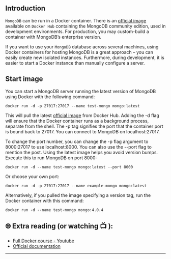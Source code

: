 ## Introduction

`MongoDB` can be run in a Docker container. There is an [official image](https://hub.docker.com/_/mongo) available on `Docker Hub` containing the MongoDB community edition, used in development environments. For production, you may custom-build a container with MongoDB’s enterprise version.

If you want to use your `MongoDB` database across several machines, using Docker containers for hosting MongoDB is a great approach – you can easily create new isolated instances. Furthermore, during development, it is easier to start a Docker instance than manually configure a server.

## Start image 

You can start a MongoDB server running the latest version of MongoDB using Docker with the following command:

```
docker run -d -p 27017:27017 --name test-mongo mongo:latest
```

This will pull the latest [official image](https://hub.docker.com/_/mongo/) from Docker Hub. Adding the -d flag will ensure that the Docker container runs as a background process, separate from the shell. The -p tag signifies the port that the container port is bound back to 27017. You can connect to MongoDB on localhost:27017.

To change the port number, you can change the -p flag argument to 8000:27017 to use localhost:8000. You can also use the --port flag to mention the post. Using the latest image helps you avoid version bumps. Execute this to run MongoDB on port 8000:

```
docker run -d --name test-mongo mongo:latest --port 8000
```
Or choose your own port:

```
docker run -d -p 27017:27017 --name example-mongo mongo:latest
```

Alternatively, if you pulled the image specifying a version tag, run the Docker container with this command:

```
docker run -d --name test-mongo mongo:4.0.4
```


## 🌐  Extra reading (or watching 📺 ):

* [Full Docker course - Youtube](https://www.youtube.com/watch?v=pTFZFxd4hOI)
* [Official documentation](https://docs.docker.com/)
***